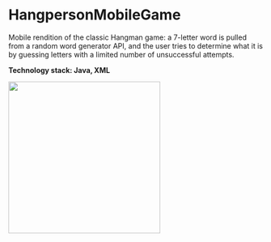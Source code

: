 # HangpersonMobileGame
Mobile rendition of the classic Hangman game: a 7-letter word is pulled from a random word generator API, and the user tries to determine what it is by guessing letters with a limited number of unsuccessful attempts.

**Technology stack: Java, XML**

<img src="https://imgur.com/0gGHkzl.gif" width="300">
